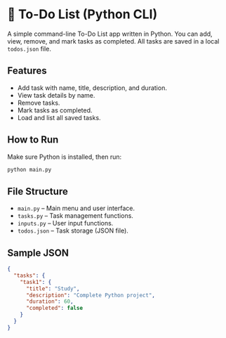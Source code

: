 
# 📝 To-Do List (Python CLI)

A simple command-line To-Do List app written in Python. You can add, view, remove, and mark tasks as completed. All tasks are saved in a local `todos.json` file.

## Features
- Add task with name, title, description, and duration.
- View task details by name.
- Remove tasks.
- Mark tasks as completed.
- Load and list all saved tasks.

## How to Run
Make sure Python is installed, then run:
```bash
python main.py
````

## File Structure

* `main.py` – Main menu and user interface.
* `tasks.py` – Task management functions.
* `inputs.py` – User input functions.
* `todos.json` – Task storage (JSON file).

## Sample JSON

```json
{
  "tasks": {
    "task1": {
      "title": "Study",
      "description": "Complete Python project",
      "duration": 60,
      "completed": false
    }
  }
}
```